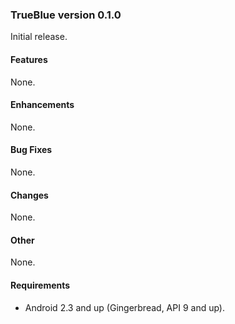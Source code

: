 ### TrueBlue version 0.1.0

Initial release.

#### Features

None.

#### Enhancements

None.

#### Bug Fixes

None.

#### Changes

None.

#### Other

None.

#### Requirements

* Android 2.3 and up (Gingerbread, API 9 and up).
